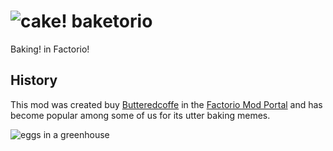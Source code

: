 # ![cake!](https://github.com/jeinstei/baketorio/blob/50524bdb629312d64bb3a55e89dc78152fd84869/graphics/baking_tech.png) baketorio
Baking! in Factorio!

## History

This mod was created buy [Butteredcoffe](https://mods.factorio.com/user/butteredcoffe) in the [Factorio Mod Portal](https://mods.factorio.com/mod/baketorio) and has become popular among some of us for its utter baking memes.

![eggs in a greenhouse](https://github.com/jeinstei/baketorio/blob/50524bdb629312d64bb3a55e89dc78152fd84869/graphics/eggs_greenhouse.png)

